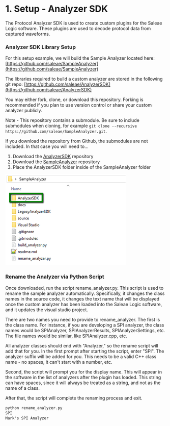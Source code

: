 # 1. Setup - Analyzer SDK

The Protocol Analyzer SDK is used to create custom plugins for the Saleae Logic software. These plugins are used to decode protocol data from captured waveforms.

### Analyzer SDK Library Setup

For this setup example, we will build the Sample Analyzer located here: [https://github.com/saleae/SampleAnalyzer](https://github.com/saleae/SampleAnalyzer)

The libraries required to build a custom analyzer are stored in the following git repo: [https://github.com/saleae/AnalyzerSDK](https://github.com/saleae/AnalyzerSDK)

You may either fork, clone, or download this repository. Forking is recommended if you plan to use version control or share your custom analyzer publicly.

Note - This repository contains a submodule. Be sure to include submodules when cloning, for example `git clone --recursive https://github.com/saleae/SampleAnalyzer.git`. 

If you download the repository from Github, the submodules are not included. In that case you will need to...

1. Download the [AnalyzerSDK](https://github.com/saleae/AnalyzerSDK) repository
2. Download the [SampleAnalyzer](https://github.com/saleae/SampleAnalyzer) repository
3. Place the AnalyzerSDK folder inside of the SampleAnalyzer folder

![Place AnalyzerSDK folder inside of SampleAnalyzer folder](../../.gitbook/assets/2019-10-22_1757%20%281%29.png)

### Rename the Analyzer via Python Script

Once downloaded, run the script rename\_analyzer.py. This script is used to rename the sample analyzer automatically. Specifically, it changes the class names in the source code, it changes the text name that will be displayed once the custom analyzer has been loaded into the Saleae Logic software, and it updates the visual studio project.

There are two names you need to provide to rename\_analyzer. The first is the class name. For instance, if you are developing a SPI analyzer, the class names would be SPIAnalyzer, SPIAnalyzerResults, SPIAnalyzerSettings, etc. The file names would be similar, like SPIAnalyzer.cpp, etc.

All analyzer classes should end with "Analyzer," so the rename script will add that for you. In the first prompt after starting the script, enter "SPI". The analyzer suffix will be added for you. This needs to be a valid C++ class name - no spaces, it can't start with a number, etc.

Second, the script will prompt you for the display name. This will appear in the software in the list of analyzers after the plugin has loaded. This string can have spaces, since it will always be treated as a string, and not as the name of a class.

After that, the script will complete the renaming process and exit.

```text
python rename_analyzer.py
SPI
Mark's SPI Analyzer
```

